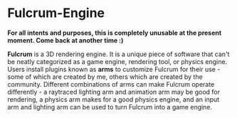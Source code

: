 # Fulcrum-Engine

**For all intents and purposes, this is completely unusable at the present moment. Come back at another time :)**

**Fulcrum** is a 3D rendering engine. It is a unique piece of software that can't be neatly categorized as a game engine, rendering tool, or physics engine. Users install plugins known as **arms** to customize Fulcrum for their use - some of which are created by me, others which are created by the community. Different combinations of arms can make Fulcrum operate differently - a raytraced lighting arm and animation arm may be good for rendering, a physics arm makes for a good physics engine, and an input arm and lighting arm can be used to turn Fulcrum into a game engine.

